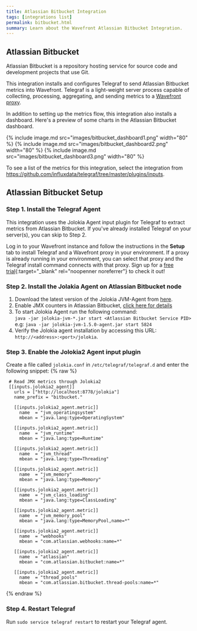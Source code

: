 ```yaml
---
title: Atlassian Bitbucket Integration
tags: [integrations list]
permalink: bitbucket.html
summary: Learn about the Wavefront Atlassian Bitbucket Integration.
---
```

## Atlassian Bitbucket

Atlassian Bitbucket is a repository hosting service for source code and development projects that use Git.

This integration installs and configures Telegraf to send Atlassian Bitbucket metrics into Wavefront. Telegraf is a light-weight server process capable of collecting, processing, aggregating, and sending metrics to a [Wavefront proxy](https://docs.wavefront.com/proxies.html).

In addition to setting up the metrics flow, this integration also installs a dashboard. Here's a preview of some charts in the Atlassian Bitbucket dashboard.

{% include image.md src="images/bitbucket_dashboard1.png" width="80" %}
{% include image.md src="images/bitbucket_dashboard2.png" width="80" %}
{% include image.md src="images/bitbucket_dashboard3.png" width="80" %}


To see a list of the metrics for this integration, select the integration from <https://github.com/influxdata/telegraf/tree/master/plugins/inputs>.
## Atlassian Bitbucket Setup



### Step 1. Install the Telegraf Agent

This integration uses the Jolokia Agent input plugin for Telegraf to extract metrics from Atlassian Bitbucket. If you've already installed Telegraf on your server(s), you can skip to Step 2.

Log in to your Wavefront instance and follow the instructions in the **Setup** tab to install Telegraf and a Wavefront proxy in your environment. If a proxy is already running in your environment, you can select that proxy and the Telegraf install command connects with that proxy. Sign up for a [free trial](http://wavefront.com/sign-up/?utm_source=docs.vmware.com&utm_medium=referral&utm_campaign=docs-front-page){:target="_blank" rel="noopenner noreferrer"} to check it out!

### Step 2. Install the Jolakia Agent on Atlassian Bitbucket node

1. Download the latest version of the Jolokia JVM-Agent from [here](https://jolokia.org/download.html).
2. Enable JMX counters in Atlassian Bitbucket, [click here for details](https://confluence.atlassian.com/bitbucketserver/enabling-jmx-counters-for-performance-monitoring-776640189.html)  
3. To start Jolokia Agent run the following command:  
  `java -jar jolokia-jvm-*.jar start <Atlassian Bitbucket Service PID>`  
   e.g: `java -jar jolokia-jvm-1.5.0-agent.jar start 5824`
4. Verify the Jolokia agent installation by accessing this URL: `http://<address>:<port>/jolokia`.


### Step 3. Enable the Jolokia2 Agent input plugin

Create a file called `jolokia.conf` in `/etc/telegraf/telegraf.d` and enter the following snippet:
{% raw %}
   ```
    # Read JMX metrics through Jolokia2
    [[inputs.jolokia2_agent]]
      urls = ["http://localhost:8778/jolokia"]
      name_prefix = "bitbucket."

      [[inputs.jolokia2_agent.metric]]
        name  = "jvm_operatingsystem"
        mbean = "java.lang:type=OperatingSystem"

      [[inputs.jolokia2_agent.metric]]
        name  = "jvm_runtime"
        mbean = "java.lang:type=Runtime"

      [[inputs.jolokia2_agent.metric]]
        name  = "jvm_thread"
        mbean = "java.lang:type=Threading"

      [[inputs.jolokia2_agent.metric]]
        name  = "jvm_memory"
        mbean = "java.lang:type=Memory"

      [[inputs.jolokia2_agent.metric]]
        name  = "jvm_class_loading"
        mbean = "java.lang:type=ClassLoading"

      [[inputs.jolokia2_agent.metric]]
        name  = "jvm_memory_pool"
        mbean = "java.lang:type=MemoryPool,name=*"

      [[inputs.jolokia2_agent.metric]]
        name  = "webhooks"
        mbean = "com.atlassian.webhooks:name=*"

      [[inputs.jolokia2_agent.metric]]
        name  = "atlassian"
        mbean = "com.atlassian.bitbucket:name=*"

      [[inputs.jolokia2_agent.metric]]
        name  = "thread_pools"
        mbean = "com.atlassian.bitbucket.thread-pools:name=*"
   ```
{% endraw %}

### Step 4. Restart Telegraf

Run `sudo service telegraf restart` to restart your Telegraf agent.
